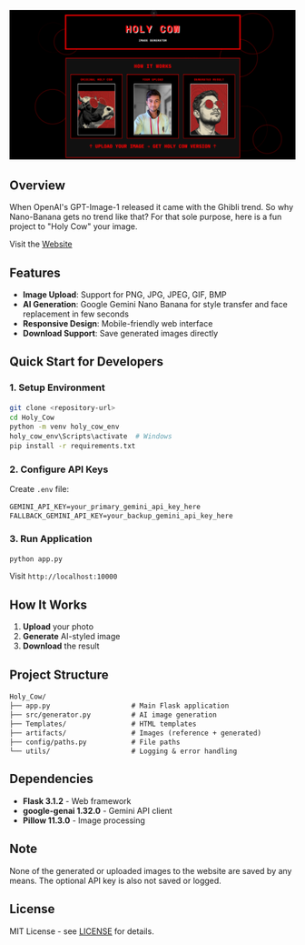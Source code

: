 ![Web Preview](artifacts/web_preview.png)

## Overview

When OpenAI's GPT-Image-1 released it came with the Ghibli trend. So why Nano-Banana gets no trend like that? For that sole purpose, here is a fun project to "Holy Cow" your image.

Visit the [Website](https://holy-cow-t11a.onrender.com)

## Features

- **Image Upload**: Support for PNG, JPG, JPEG, GIF, BMP
- **AI Generation**: Google Gemini Nano Banana for style transfer and face replacement in few seconds
- **Responsive Design**: Mobile-friendly web interface
- **Download Support**: Save generated images directly

## Quick Start for Developers

### 1. Setup Environment

```bash
git clone <repository-url>
cd Holy_Cow
python -m venv holy_cow_env
holy_cow_env\Scripts\activate  # Windows
pip install -r requirements.txt
```

### 2. Configure API Keys

Create `.env` file:
```env
GEMINI_API_KEY=your_primary_gemini_api_key_here
FALLBACK_GEMINI_API_KEY=your_backup_gemini_api_key_here
```

### 3. Run Application

```bash
python app.py
```

Visit `http://localhost:10000`

## How It Works

1. **Upload** your photo
2. **Generate** AI-styled image 
3. **Download** the result

## Project Structure

```
Holy_Cow/
├── app.py                    # Main Flask application
├── src/generator.py          # AI image generation
├── Templates/                # HTML templates  
├── artifacts/                # Images (reference + generated)
├── config/paths.py           # File paths
└── utils/                    # Logging & error handling
```

## Dependencies

- **Flask 3.1.2** - Web framework
- **google-genai 1.32.0** - Gemini API client
- **Pillow 11.3.0** - Image processing

## Note

None of the generated or uploaded images to the website are saved by any means. The optional API key is also not saved or logged.

## License

MIT License - see [LICENSE](LICENSE) for details.